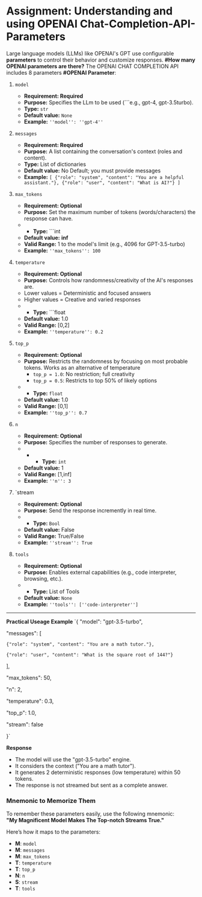 # Assignment: Understanding and using OPENAI Chat-Completion-API-Parameters

Large language models (LLMs) like OPENAI's GPT use configurable **parameters** to control their behavior and customize responses. 
**#How many OPENAI parameters are there?**
The OPENAI CHAT COMPLETION API includes 8 parameters
**#OPENAI Parameter**:
1. `model`
   * **Requirement: Required**
   * **Purpose:** Specifies the LLm to be used (```e.g., gpt-4, gpt-3.5turbo).
   * **Type:** `str`
   * **Default value:** `None`
   *  **Example:** `''model'': ''gpt-4''`
  
2. `messages`
   * **Requirement: Required**
   * **Purpose:** A list containing the conversation's context (roles and content).
   * **Type:** List of dictionaries
   * **Default value:** No Default; you must provide messages
   *  **Example:** `[
  {"role": "system", "content": "You are a helpful assistant."},
  {"role": "user", "content": "What is AI?"}
]`
3. `max_tokens`
   * **Requirement: Optional**
   * **Purpose:** Set the maximum number of tokens (words/characters) the response can have.
   * * **Type:** ```int
   * **Default value:** **inf**
   *  **Valid Range:** 1 to the model's limit (e.g., 4096 for GPT-3.5-turbo)
   *  **Example:** `''max_tokens'': 100`

4. `temperature`
   * **Requirement: Optional**
   * **Purpose:** Controls how randomness/creativity of the AI's responses are.
   * Lower values = Deterministic and focused answers
   * Higher values = Creative and varied responses
   * * **Type:** ```float
   * **Default value:** 1.0
   *  **Valid Range:** [0,2]
   * **Example:** `''temperature'': 0.2`

5. `top_p`
   * **Requirement: Optional**
   * **Purpose:** Restricts the randomness by focusing on most probable tokens. Works as an alternative of temperature
      * `top_p = 1.0`: No restriction; full creativity
      * `top_p = 0.5`: Restricts to top 50% of likely options
   * * **Type:** `float`
   * **Default value:** 1.0
   * **Valid Range:** [0,1]
   * **Example:** `''top_p'': 0.7`

6. `n`
   * **Requirement: Optional**
   * **Purpose:** Specifies the number of responses to generate.
   * * * **Type:** `int`
   * **Default value:** 1
   * **Valid Range:** [1,inf]
   * **Example:** `''n'': 3`

7. `stream
   * **Requirement: Optional**
   * **Purpose:** Send the response incremently in real time.
   * * **Type:** `Bool`
   * **Default value:** False
   * **Valid Range:** True/False
   * **Example:** `''stream'': True`

8. `tools`
   * **Requirement: Optional**
   * **Purpose:** Enables external capabilities (e.g., code interpreter, browsing, etc.).
   * * **Type:** List of Tools
   * **Default value:** `None`
   * **Example:** `''tools'': [''code-interpreter'']`
---
**Practical Useage Example**
`{
  "model": "gpt-3.5-turbo",
  
  "messages": [
  
    {"role": "system", "content": "You are a math tutor."},
    
    {"role": "user", "content": "What is the square root of 144?"}
  ],
  
  "max_tokens": 50,
  
  "n": 2,
  
  "temperature": 0.3,
  
  "top_p": 1.0,
  
  "stream": false
  
}`

**Response**
* The model will use the "gpt-3.5-turbo" engine.
* It considers the context ("You are a math tutor").
* It generates 2 deterministic responses (low temperature) within 50 tokens.
* The response is not streamed but sent as a complete answer.

### **Mnemonic to Memorize Them**  
To remember these parameters easily, use the following mnemonic:  
**"My Magnificent Model Makes The Top-notch Streams True."**

Here’s how it maps to the parameters:  

- **M**: `model`  
- **M**: `messages`  
- **M**: `max_tokens`  
- **T**: `temperature`  
- **T**: `top_p`  
- **N**: `n`  
- **S**: `stream`  
- **T**: `tools`  
